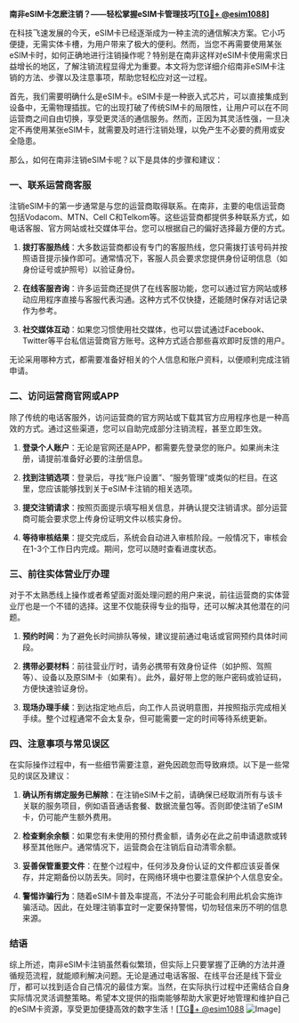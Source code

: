 **南非eSIM卡怎麽注销？——轻松掌握eSIM卡管理技巧[[TG💪+ @esim1088](https://t.me/s/esim1088)]**

在科技飞速发展的今天，eSIM卡已经逐渐成为一种主流的通信解决方案。它小巧便捷，无需实体卡槽，为用户带来了极大的便利。然而，当您不再需要使用某张eSIM卡时，如何正确地进行注销操作呢？特别是在南非这样对eSIM卡使用需求日益增长的地区，了解注销流程显得尤为重要。本文将为您详细介绍南非eSIM卡注销的方法、步骤以及注意事项，帮助您轻松应对这一过程。

首先，我们需要明确什么是eSIM卡。eSIM卡是一种嵌入式芯片，可以直接集成到设备中，无需物理插拔。它的出现打破了传统SIM卡的局限性，让用户可以在不同运营商之间自由切换，享受更灵活的通信服务。然而，正因为其灵活性强，一旦决定不再使用某张eSIM卡，就需要及时进行注销处理，以免产生不必要的费用或安全隐患。

那么，如何在南非注销eSIM卡呢？以下是具体的步骤和建议：

### 一、联系运营商客服

注销eSIM卡的第一步通常是与您的运营商取得联系。在南非，主要的电信运营商包括Vodacom、MTN、Cell C和Telkom等。这些运营商都提供多种联系方式，如电话客服、官方网站或社交媒体平台。您可以根据自己的偏好选择最方便的方式。

1. **拨打客服热线**：大多数运营商都设有专门的客服热线，您只需拨打该号码并按照语音提示操作即可。通常情况下，客服人员会要求您提供身份证明信息（如身份证号或护照号）以验证身份。
   
2. **在线客服咨询**：许多运营商还提供了在线客服功能，您可以通过官方网站或移动应用程序直接与客服代表沟通。这种方式不仅快捷，还能随时保存对话记录作为参考。

3. **社交媒体互动**：如果您习惯使用社交媒体，也可以尝试通过Facebook、Twitter等平台私信运营商官方账号。这种方式适合那些喜欢即时反馈的用户。

无论采用哪种方式，都需要准备好相关的个人信息和账户资料，以便顺利完成注销申请。

### 二、访问运营商官网或APP

除了传统的电话客服外，访问运营商的官方网站或下载其官方应用程序也是一种高效的方式。通过这些渠道，您可以自助完成部分注销流程，甚至立即生效。

1. **登录个人账户**：无论是官网还是APP，都需要先登录您的账户。如果尚未注册，请提前准备好必要的注册信息。

2. **找到注销选项**：登录后，寻找“账户设置”、“服务管理”或类似的栏目。在这里，您应该能够找到关于eSIM卡注销的相关选项。

3. **提交注销请求**：按照页面提示填写相关信息，并确认提交注销请求。部分运营商可能会要求您上传身份证明文件以核实身份。

4. **等待审核结果**：提交完成后，系统会自动进入审核阶段。一般情况下，审核会在1-3个工作日内完成。期间，您可以随时查看进度状态。

### 三、前往实体营业厅办理

对于不太熟悉线上操作或者希望面对面处理问题的用户来说，前往运营商的实体营业厅也是一个不错的选择。这里不仅能获得专业的指导，还可以解决其他潜在的问题。

1. **预约时间**：为了避免长时间排队等候，建议提前通过电话或官网预约具体时间段。

2. **携带必要材料**：前往营业厅时，请务必携带有效身份证件（如护照、驾照等）、设备以及原SIM卡（如果有）。此外，最好带上您的账户密码或验证码，方便快速验证身份。

3. **现场办理手续**：到达指定地点后，向工作人员说明意图，并按照指示完成相关手续。整个过程通常不会太复杂，但可能需要一定的时间等待系统更新。

### 四、注意事项与常见误区

在实际操作过程中，有一些细节需要注意，避免因疏忽而导致麻烦。以下是一些常见的误区及建议：

1. **确认所有绑定服务已解除**：在注销eSIM卡之前，请确保已经取消所有与该卡关联的服务项目，例如语音通话套餐、数据流量包等。否则即使注销了eSIM卡，仍可能产生额外费用。

2. **检查剩余余额**：如果您有未使用的预付费金额，请务必在此之前申请退款或转移至其他账户。通常情况下，运营商会在注销后自动清零余额。

3. **妥善保管重要文件**：在整个过程中，任何涉及身份认证的文件都应该妥善保存，并定期备份以防丢失。同时，在网络环境中也要注意保护个人信息安全。

4. **警惕诈骗行为**：随着eSIM卡普及率提高，不法分子可能会利用此机会实施诈骗活动。因此，在处理注销事宜时一定要保持警惕，切勿轻信来历不明的信息来源。

### 结语

综上所述，南非eSIM卡注销虽然看似繁琐，但实际上只要掌握了正确的方法并遵循规范流程，就能顺利解决问题。无论是通过电话客服、在线平台还是线下营业厅，都可以找到适合自己情况的最佳方案。当然，在实际执行过程中还需结合自身实际情况灵活调整策略。希望本文提供的指南能够帮助大家更好地管理和维护自己的eSIM卡资源，享受更加便捷高效的数字生活！[[TG💪+ @esim1088](https://t.me/s/esim1088) ![Image](https://i.postimg.cc/4NQfJmqS/Snipaste-2025-05-13-00-14-12.png)]